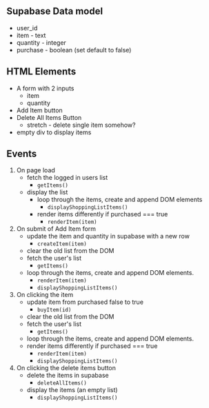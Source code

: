 ## Supabase Data model
  - user_id
  - item - text
  - quantity - integer
  - purchase - boolean (set default to false)

## HTML Elements
  - A form with 2 inputs
    * item
    * quantity
  - Add Item button
  - Delete All Items Button
    * stretch - delete single item somehow?
  - empty div to display items

## Events
1. On page load 
    * fetch the logged in users list 
        - `getItems()`
    * display the list
        - loop through the items, create and append DOM elements 
          - `displayShoppingListItems()`
        - render items differently if purchased === true 
          - `renderItem(item)`
2. On submit of Add Item form 
    * update the item and quantity in supabase with a new row
       - `createItem(item)`
    * clear the old list from the DOM
    * fetch the user's list
        - `getItems()`
    * loop through the items, create and append DOM elements.
        - `renderItem(item)`
        - `displayShoppingListItems()`
3. On clicking the item
    * update item from purchased false to true
        - `buyItem(id)`
    * clear the old list from the DOM
    * fetch the user's list
        - `getItems()`
    * loop through the items, create and append DOM elements.
    * render items differently if purchased === true
        - `renderItem(item)`
        - `displayShoppingListItems()`
4. On clicking the delete items button
    * delete the items in supabase
        - `deleteAllItems()`
    * display the items (an empty list)
        - `displayShoppingListItems()`




